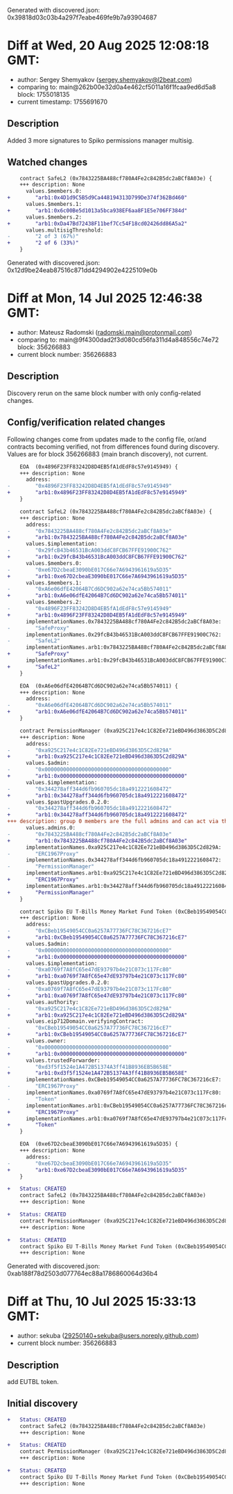 Generated with discovered.json: 0x39818d03c03b4a297f7eabe469fe9b7a93904687

# Diff at Wed, 20 Aug 2025 12:08:18 GMT:

- author: Sergey Shemyakov (<sergey.shemyakov@l2beat.com>)
- comparing to: main@262b00e32d0a4e462cf5011a16f1fcaa9ed6d5a8 block: 1755018135
- current timestamp: 1755691670

## Description

Added 3 more signatures to Spiko permissions manager multisig.

## Watched changes

```diff
    contract SafeL2 (0x7843225BA488cf780A4Fe2c842B5dc2aBCf8A03e) {
    +++ description: None
      values.$members.0:
+        "arb1:0x4D1d9C5B5d9Ca448194313D799De374f362Bd460"
      values.$members.1:
+        "arb1:0x6c00Be5d1013a5bca938EF6aa8F1E5e706FF384d"
      values.$members.2:
+        "arb1:0xDa47Bd72438F11bef7Cc54F18cd02426dd86A5a2"
      values.multisigThreshold:
-        "2 of 3 (67%)"
+        "2 of 6 (33%)"
    }
```

Generated with discovered.json: 0x12d9be24eab87516c871dd4294902e4225109e0b

# Diff at Mon, 14 Jul 2025 12:46:38 GMT:

- author: Mateusz Radomski (<radomski.main@protonmail.com>)
- comparing to: main@9f4300dad2f3d080cd56fa311d4a848556c74e72 block: 356266883
- current block number: 356266883

## Description

Discovery rerun on the same block number with only config-related changes.

## Config/verification related changes

Following changes come from updates made to the config file,
or/and contracts becoming verified, not from differences found during
discovery. Values are for block 356266883 (main branch discovery), not current.

```diff
    EOA  (0x4896F23FF83242D8D4EB5fA1dEdF8c57e9145949) {
    +++ description: None
      address:
-        "0x4896F23FF83242D8D4EB5fA1dEdF8c57e9145949"
+        "arb1:0x4896F23FF83242D8D4EB5fA1dEdF8c57e9145949"
    }
```

```diff
    contract SafeL2 (0x7843225BA488cf780A4Fe2c842B5dc2aBCf8A03e) {
    +++ description: None
      address:
-        "0x7843225BA488cf780A4Fe2c842B5dc2aBCf8A03e"
+        "arb1:0x7843225BA488cf780A4Fe2c842B5dc2aBCf8A03e"
      values.$implementation:
-        "0x29fcB43b46531BcA003ddC8FCB67FFE91900C762"
+        "arb1:0x29fcB43b46531BcA003ddC8FCB67FFE91900C762"
      values.$members.0:
-        "0xe67D2cbeaE3090bE017C66e7A6943961619a5D35"
+        "arb1:0xe67D2cbeaE3090bE017C66e7A6943961619a5D35"
      values.$members.1:
-        "0xA6e06dfE42064B7Cd6DC902a62e74ca5Bb574011"
+        "arb1:0xA6e06dfE42064B7Cd6DC902a62e74ca5Bb574011"
      values.$members.2:
-        "0x4896F23FF83242D8D4EB5fA1dEdF8c57e9145949"
+        "arb1:0x4896F23FF83242D8D4EB5fA1dEdF8c57e9145949"
      implementationNames.0x7843225BA488cf780A4Fe2c842B5dc2aBCf8A03e:
-        "SafeProxy"
      implementationNames.0x29fcB43b46531BcA003ddC8FCB67FFE91900C762:
-        "SafeL2"
      implementationNames.arb1:0x7843225BA488cf780A4Fe2c842B5dc2aBCf8A03e:
+        "SafeProxy"
      implementationNames.arb1:0x29fcB43b46531BcA003ddC8FCB67FFE91900C762:
+        "SafeL2"
    }
```

```diff
    EOA  (0xA6e06dfE42064B7Cd6DC902a62e74ca5Bb574011) {
    +++ description: None
      address:
-        "0xA6e06dfE42064B7Cd6DC902a62e74ca5Bb574011"
+        "arb1:0xA6e06dfE42064B7Cd6DC902a62e74ca5Bb574011"
    }
```

```diff
    contract PermissionManager (0xa925C217e4c1C82Ee721eBD496d3863D5C2d829A) {
    +++ description: None
      address:
-        "0xa925C217e4c1C82Ee721eBD496d3863D5C2d829A"
+        "arb1:0xa925C217e4c1C82Ee721eBD496d3863D5C2d829A"
      values.$admin:
-        "0x0000000000000000000000000000000000000000"
+        "arb1:0x0000000000000000000000000000000000000000"
      values.$implementation:
-        "0x344278aff344d6fb960705dc18a4912221608472"
+        "arb1:0x344278aff344d6fb960705dc18a4912221608472"
      values.$pastUpgrades.0.2.0:
-        "0x344278aff344d6fb960705dc18a4912221608472"
+        "arb1:0x344278aff344d6fb960705dc18a4912221608472"
+++ description: group 0 members are the full admins and can act via this contract. other groups are used as transfer whitelists for example.
      values.admins.0:
-        "0x7843225BA488cf780A4Fe2c842B5dc2aBCf8A03e"
+        "arb1:0x7843225BA488cf780A4Fe2c842B5dc2aBCf8A03e"
      implementationNames.0xa925C217e4c1C82Ee721eBD496d3863D5C2d829A:
-        "ERC1967Proxy"
      implementationNames.0x344278aff344d6fb960705dc18a4912221608472:
-        "PermissionManager"
      implementationNames.arb1:0xa925C217e4c1C82Ee721eBD496d3863D5C2d829A:
+        "ERC1967Proxy"
      implementationNames.arb1:0x344278aff344d6fb960705dc18a4912221608472:
+        "PermissionManager"
    }
```

```diff
    contract Spiko EU T-Bills Money Market Fund Token (0xCBeb19549054CC0a6257A77736FC78C367216cE7) {
    +++ description: None
      address:
-        "0xCBeb19549054CC0a6257A77736FC78C367216cE7"
+        "arb1:0xCBeb19549054CC0a6257A77736FC78C367216cE7"
      values.$admin:
-        "0x0000000000000000000000000000000000000000"
+        "arb1:0x0000000000000000000000000000000000000000"
      values.$implementation:
-        "0xa0769f7A8fC65e47dE93797b4e21C073c117Fc80"
+        "arb1:0xa0769f7A8fC65e47dE93797b4e21C073c117Fc80"
      values.$pastUpgrades.0.2.0:
-        "0xa0769f7A8fC65e47dE93797b4e21C073c117Fc80"
+        "arb1:0xa0769f7A8fC65e47dE93797b4e21C073c117Fc80"
      values.authority:
-        "0xa925C217e4c1C82Ee721eBD496d3863D5C2d829A"
+        "arb1:0xa925C217e4c1C82Ee721eBD496d3863D5C2d829A"
      values.eip712Domain.verifyingContract:
-        "0xCBeb19549054CC0a6257A77736FC78C367216cE7"
+        "arb1:0xCBeb19549054CC0a6257A77736FC78C367216cE7"
      values.owner:
-        "0x0000000000000000000000000000000000000000"
+        "arb1:0x0000000000000000000000000000000000000000"
      values.trustedForwarder:
-        "0xd3f5f1524e1A472B51374A3ff41B8936EB5B658E"
+        "arb1:0xd3f5f1524e1A472B51374A3ff41B8936EB5B658E"
      implementationNames.0xCBeb19549054CC0a6257A77736FC78C367216cE7:
-        "ERC1967Proxy"
      implementationNames.0xa0769f7A8fC65e47dE93797b4e21C073c117Fc80:
-        "Token"
      implementationNames.arb1:0xCBeb19549054CC0a6257A77736FC78C367216cE7:
+        "ERC1967Proxy"
      implementationNames.arb1:0xa0769f7A8fC65e47dE93797b4e21C073c117Fc80:
+        "Token"
    }
```

```diff
    EOA  (0xe67D2cbeaE3090bE017C66e7A6943961619a5D35) {
    +++ description: None
      address:
-        "0xe67D2cbeaE3090bE017C66e7A6943961619a5D35"
+        "arb1:0xe67D2cbeaE3090bE017C66e7A6943961619a5D35"
    }
```

```diff
+   Status: CREATED
    contract SafeL2 (0x7843225BA488cf780A4Fe2c842B5dc2aBCf8A03e)
    +++ description: None
```

```diff
+   Status: CREATED
    contract PermissionManager (0xa925C217e4c1C82Ee721eBD496d3863D5C2d829A)
    +++ description: None
```

```diff
+   Status: CREATED
    contract Spiko EU T-Bills Money Market Fund Token (0xCBeb19549054CC0a6257A77736FC78C367216cE7)
    +++ description: None
```

Generated with discovered.json: 0xab188f78d2503d077764ec88a1786860064d36b4

# Diff at Thu, 10 Jul 2025 15:33:13 GMT:

- author: sekuba (<29250140+sekuba@users.noreply.github.com>)
- current block number: 356266883

## Description

add EUTBL token.

## Initial discovery

```diff
+   Status: CREATED
    contract SafeL2 (0x7843225BA488cf780A4Fe2c842B5dc2aBCf8A03e)
    +++ description: None
```

```diff
+   Status: CREATED
    contract PermissionManager (0xa925C217e4c1C82Ee721eBD496d3863D5C2d829A)
    +++ description: None
```

```diff
+   Status: CREATED
    contract Spiko EU T-Bills Money Market Fund Token (0xCBeb19549054CC0a6257A77736FC78C367216cE7)
    +++ description: None
```
